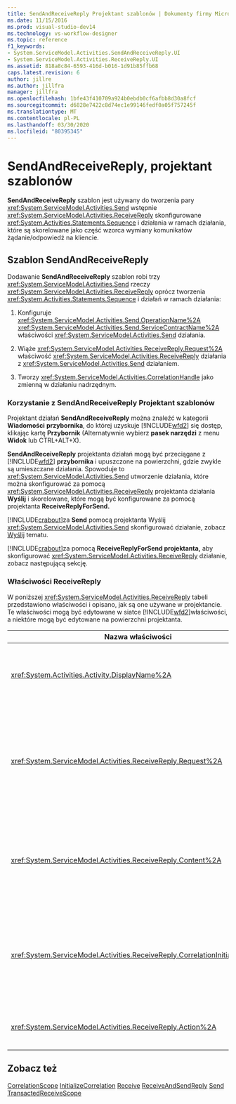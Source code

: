 ```yaml
---
title: SendAndReceiveReply Projektant szablonów | Dokumenty firmy Microsoft
ms.date: 11/15/2016
ms.prod: visual-studio-dev14
ms.technology: vs-workflow-designer
ms.topic: reference
f1_keywords:
- System.ServiceModel.Activities.SendAndReceiveReply.UI
- System.ServiceModel.Activities.ReceiveReply.UI
ms.assetid: 818a8c84-6593-416d-b016-1d91b85ffb68
caps.latest.revision: 6
author: jillre
ms.author: jillfra
manager: jillfra
ms.openlocfilehash: 1bfe43f410709a924b0ebdb0cf6afbb8d30a8fcf
ms.sourcegitcommit: d6828e7422c8d74ec1e99146fedf0a05f757245f
ms.translationtype: MT
ms.contentlocale: pl-PL
ms.lasthandoff: 03/30/2020
ms.locfileid: "80395345"
---
```

# <a name="sendandreceivereply-template-designer"></a>SendAndReceiveReply, projektant szablonów
**SendAndReceiveReply** szablon jest używany do tworzenia pary <xref:System.ServiceModel.Activities.Send> wstępnie <xref:System.ServiceModel.Activities.ReceiveReply> skonfigurowane <xref:System.Activities.Statements.Sequence> i działania w ramach działania, które są skorelowane jako część wzorca wymiany komunikatów żądanie/odpowiedź na kliencie.

## <a name="the-sendandreceivereply-template"></a>Szablon SendAndReceiveReply
 Dodawanie **SendAndReceiveReply** szablon robi trzy <xref:System.ServiceModel.Activities.Send> rzeczy <xref:System.ServiceModel.Activities.ReceiveReply> oprócz tworzenia <xref:System.Activities.Statements.Sequence> i działań w ramach działania:

1. Konfiguruje <xref:System.ServiceModel.Activities.Send.OperationName%2A> <xref:System.ServiceModel.Activities.Send.ServiceContractName%2A> właściwości <xref:System.ServiceModel.Activities.Send> działania.

2. Wiąże <xref:System.ServiceModel.Activities.ReceiveReply.Request%2A> właściwość <xref:System.ServiceModel.Activities.ReceiveReply> działania z <xref:System.ServiceModel.Activities.Send> działaniem.

3. Tworzy <xref:System.ServiceModel.Activities.CorrelationHandle> jako zmienną w działaniu nadrzędnym.

### <a name="using-the-sendandreceivereply-template-designer"></a>Korzystanie z SendAndReceiveReply Projektant szablonów
 Projektant działań **SendAndReceiveReply** można znaleźć w kategorii **Wiadomości** **przybornika**, do której uzyskuje [!INCLUDE[wfd2](../includes/wfd2-md.md)] się dostęp, klikając kartę **Przybornik** (Alternatywnie wybierz **pasek narzędzi** z menu **Widok** lub CTRL+ALT+X).

 **SendAndReceiveReply** projektanta działań mogą być przeciągane z [!INCLUDE[wfd2](../includes/wfd2-md.md)] **przybornika** i upuszczone na powierzchni, gdzie zwykle są umieszczane działania. Spowoduje to <xref:System.ServiceModel.Activities.Send> utworzenie działania, które można skonfigurować za pomocą <xref:System.ServiceModel.Activities.ReceiveReply> projektanta działania **Wyślij** i skorelowane, które mogą być konfigurowane za pomocą projektanta **ReceiveReplyForSend.**

 [!INCLUDE[crabout](../includes/crabout-md.md)]za **Send** pomocą projektanta Wyślij <xref:System.ServiceModel.Activities.Send> skonfigurować działanie, zobacz [Wyślij](../workflow-designer/send-activity-designer.md) tematu.

 [!INCLUDE[crabout](../includes/crabout-md.md)]za pomocą **ReceiveReplyForSend projektanta,** aby skonfigurować <xref:System.ServiceModel.Activities.ReceiveReply> działanie, zobacz następującą sekcję.

### <a name="properties-of-receivereply"></a>Właściwości ReceiveReply
 W poniższej <xref:System.ServiceModel.Activities.ReceiveReply> tabeli przedstawiono właściwości i opisano, jak są one używane w projektancie. Te właściwości mogą być edytowane w siatce [!INCLUDE[wfd2](../includes/wfd2-md.md)]właściwości, a niektóre mogą być edytowane na powierzchni projektanta.

|                                 Nazwa właściwości                                 | Wymagany |                                                                                                                                                                                                                                                                                                                                                        Sposób użycia                                                                                                                                                                                                                                                                                                                                                        |
|-------------------------------------------------------------------------------|----------|---------------------------------------------------------------------------------------------------------------------------------------------------------------------------------------------------------------------------------------------------------------------------------------------------------------------------------------------------------------------------------------------------------------------------------------------------------------------------------------------------------------------------------------------------------------------------------------------------------------------------------------------------------------------------------------------------------------------|
|               <xref:System.Activities.Activity.DisplayName%2A>                |  False   |                                                                                                                                                                                            Opcjonalna przyjazna <xref:System.ServiceModel.Activities.ReceiveReply> nazwa działania. Wartość domyślna to ReceiveReplyForSend.<br /><br /> Chociaż użycie wartości nie domyślnej dla <xref:System.Activities.Activity.DisplayName%2A> przyjaznego nie jest ściśle wymagane, najlepszym rozwiązaniem jest użycie takiej wartości.                                                                                                                                                                                            |
|         <xref:System.ServiceModel.Activities.ReceiveReply.Request%2A>         |   True   | Odwołanie do <xref:System.ServiceModel.Activities.Send> działania w <xref:System.ServiceModel.Activities.ReceiveReply> połączeniu z tym działaniem. Ta właściwość nie może mieć **wartości null**. <xref:System.ServiceModel.Activities.Send>i <xref:System.ServiceModel.Activities.ReceiveReply> działania są używane razem na kliencie do modelowania wzorca wiadomości żądania/odpowiedzi. Ta właściwość <xref:System.ServiceModel.Activities.Send> określa, które działanie jest sparowane. W projektancie nie można edytować tej właściwości, <xref:System.ServiceModel.Activities.Send> ponieważ jest ona <xref:System.ServiceModel.Activities.ReceiveReply> automatycznie powiązana z działaniem, z którego utworzono działanie. |
|         <xref:System.ServiceModel.Activities.ReceiveReply.Content%2A>         |  False   |                        Określa zawartość wiadomości lub parametrów do odebrania. Może to być <xref:System.ServiceModel.Activities.ReceiveMessageContent> działanie lub <xref:System.ServiceModel.Activities.ReceiveParametersContent> działanie. Edytuj tę właściwość, klikając przycisk elipsy obok pola **Zawartość** w siatce właściwości lub klikając przycisk **Definiuj...** obok etykiety **Zawartość** na powierzchni projektanta **działań Odbierania.** Oba wyświetlają okno dialogowe **Definicja zawartości.** [!INCLUDE[crabout](../includes/crabout-md.md)]jak korzystać z tego pola, zobacz temat [okna dialogowego Definicja zawartości.](../workflow-designer/content-definition-dialog-box.md)                         |
| <xref:System.ServiceModel.Activities.ReceiveReply.CorrelationInitializers%2A> |  False   |              Określa kolekcję <xref:System.ServiceModel.Activities.CorrelationInitializer> obiektów, które <xref:System.ServiceModel.Activities.CorrelationHandle> inicjują <xref:System.ServiceModel.Activities.Receive> wiele obiektów, które konfigurują to działanie w przepływie pracy. Kliknij przycisk wielokropka <xref:System.ServiceModel.Activities.Receive.CorrelationInitializers%2A> obok właściwości w siatce właściwości, aby otworzyć okno dialogowe **Dodawanie inicjatorów korelacji.** [!INCLUDE[crabout](../includes/crabout-md.md)]korzystając z tego pola, zobacz temat [Okno dialogowe Dodawanie correlationInitializers.](../workflow-designer/add-correlationinitializers-dialog-box.md)               |
|         <xref:System.ServiceModel.Activities.ReceiveReply.Action%2A>          |  False   |                                                                                                                                                                                                                                               Określa nagłówek akcji wiadomości. Jeśli nie jest jawnie ustawiona, jego wartość domyślnie wynosi:<br /><br /> `https://tempuri.org/{service contract namespace}/{service contract name}/{operation name}`.                                                                                                                                                                                                                                              |

## <a name="see-also"></a>Zobacz też
 [CorrelationScope](../workflow-designer/correlationscope-activity-designer.md) [InitializeCorrelation](../workflow-designer/initializecorrelation-activity-designer.md) [Receive](../workflow-designer/receive-activity-designer.md) [ReceiveAndSendReply](../workflow-designer/receiveandsendreply-template-designer.md) [Send](../workflow-designer/send-activity-designer.md) [TransactedReceiveScope](../workflow-designer/transactedreceivescope-activity-designer.md)